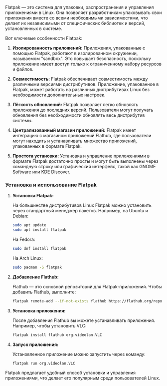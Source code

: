 Flatpak — это система для упаковки, распространения и управления приложениями в Linux. Она позволяет разработчикам упаковывать свои приложения вместе со всеми необходимыми зависимостями, что делает их независимыми от специфических библиотек и версий, установленных в системе.

Вот ключевые особенности Flatpak:

1. **Изолированность приложений:** Приложения, упакованные с помощью Flatpak, работают в изолированном окружении, называемом "sandbox". Это повышает безопасность, поскольку приложение имеет доступ только к ограниченному набору ресурсов и файлов.

2. **Совместимость:** Flatpak обеспечивает совместимость между различными версиями дистрибутивов. Приложение, упакованное в Flatpak, может работать на различных дистрибутивах Linux без необходимости дополнительных настроек.

3. **Лёгкость обновлений:** Flatpak позволяет легко обновлять приложения до последних версий. Пользователи могут получать обновления без необходимости обновлять весь дистрибутив системы.

4. **Централизованный магазин приложений:** Flatpak имеет интеграцию с магазином приложений Flathub, где пользователи могут находить и устанавливать множество приложений, упакованных в формате Flatpak.

5. **Простота установки:** Установка и управление приложениями в формате Flatpak достаточно просты и могут быть выполнены через командную строку или графический интерфейс, такой как GNOME Software или KDE Discover.

### Установка и использование Flatpak

1. **Установка Flatpak:**
   
   На большинстве дистрибутивов Linux Flatpak можно установить через стандартный менеджер пакетов. Например, на Ubuntu и Debian:

   ```sh
   sudo apt update
   sudo apt install flatpak
   ```

   На Fedora:

   ```sh
   sudo dnf install flatpak
   ```

   На Arch Linux:

   ```sh
   sudo pacman -S flatpak
   ```

2. **Добавление Flathub:**

   Flathub — это основной репозиторий для Flatpak-приложений. Чтобы добавить Flathub, выполните:

   ```sh
   flatpak remote-add --if-not-exists flathub https://flathub.org/repo/flathub.flatpakrepo
   ```

3. **Установка приложения:**

   После добавления Flathub вы можете устанавливать приложения. Например, чтобы установить VLC:

   ```sh
   flatpak install flathub org.videolan.VLC
   ```

4. **Запуск приложения:**

   Установленное приложение можно запустить через команду:

   ```sh
   flatpak run org.videolan.VLC
   ```

Flatpak предлагает удобный способ установки и управления приложениями, что делает его популярным среди пользователей Linux.